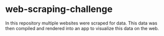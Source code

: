 # web-scraping-challenge

In this repository multiple websites were scraped for data. This data was then compiled and rendered into an app to visualize this data on the web.

